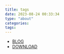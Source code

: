 ```yaml
---
title: tags
date: 2023-08-24 00:33:34
type: "about"
categories:
tags:
---
```


- [BLOG](https://www.shenlan.life)
- [DOWNLOAD](https://myalist.shenlan.life)